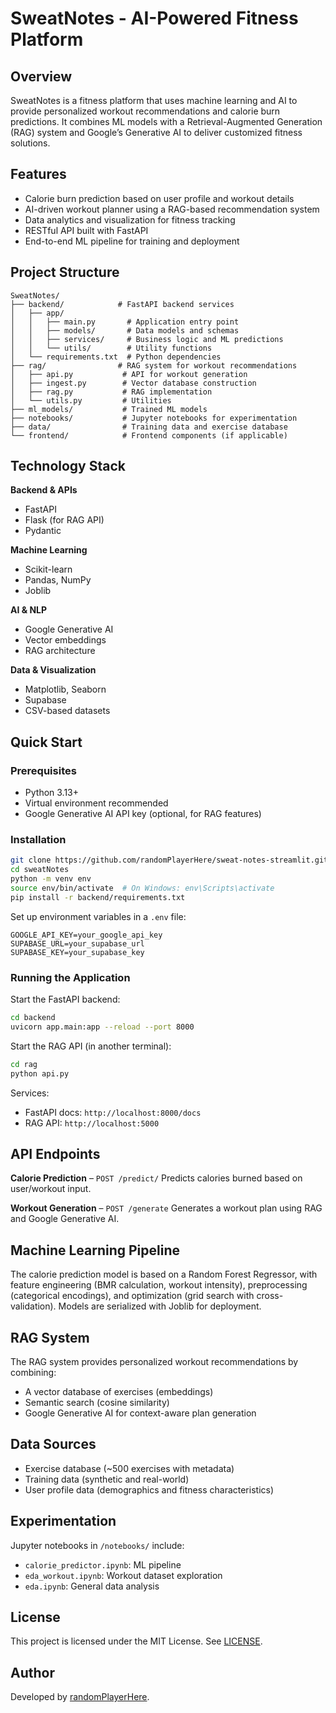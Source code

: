 # SweatNotes - AI-Powered Fitness Platform

## Overview

SweatNotes is a fitness platform that uses machine learning and AI to provide personalized workout recommendations and calorie burn predictions. It combines ML models with a Retrieval-Augmented Generation (RAG) system and Google’s Generative AI to deliver customized fitness solutions.

## Features

* Calorie burn prediction based on user profile and workout details
* AI-driven workout planner using a RAG-based recommendation system
* Data analytics and visualization for fitness tracking
* RESTful API built with FastAPI
* End-to-end ML pipeline for training and deployment

## Project Structure

```
SweatNotes/
├── backend/            # FastAPI backend services
│   ├── app/
│   │   ├── main.py       # Application entry point
│   │   ├── models/       # Data models and schemas
│   │   ├── services/     # Business logic and ML predictions
│   │   └── utils/        # Utility functions
│   └── requirements.txt  # Python dependencies
├── rag/                # RAG system for workout recommendations
│   ├── api.py           # API for workout generation
│   ├── ingest.py        # Vector database construction
│   ├── rag.py           # RAG implementation
│   └── utils.py         # Utilities
├── ml_models/           # Trained ML models
├── notebooks/           # Jupyter notebooks for experimentation
├── data/                # Training data and exercise database
└── frontend/            # Frontend components (if applicable)
```

## Technology Stack

**Backend & APIs**

* FastAPI
* Flask (for RAG API)
* Pydantic

**Machine Learning**

* Scikit-learn
* Pandas, NumPy
* Joblib

**AI & NLP**

* Google Generative AI
* Vector embeddings
* RAG architecture

**Data & Visualization**

* Matplotlib, Seaborn
* Supabase
* CSV-based datasets

## Quick Start

### Prerequisites

* Python 3.13+
* Virtual environment recommended
* Google Generative AI API key (optional, for RAG features)

### Installation

```bash
git clone https://github.com/randomPlayerHere/sweat-notes-streamlit.git
cd sweatNotes
python -m venv env
source env/bin/activate  # On Windows: env\Scripts\activate
pip install -r backend/requirements.txt
```

Set up environment variables in a `.env` file:

```
GOOGLE_API_KEY=your_google_api_key
SUPABASE_URL=your_supabase_url
SUPABASE_KEY=your_supabase_key
```

### Running the Application

Start the FastAPI backend:

```bash
cd backend
uvicorn app.main:app --reload --port 8000
```

Start the RAG API (in another terminal):

```bash
cd rag
python api.py
```

Services:

* FastAPI docs: `http://localhost:8000/docs`
* RAG API: `http://localhost:5000`

## API Endpoints

**Calorie Prediction** – `POST /predict/`
Predicts calories burned based on user/workout input.

**Workout Generation** – `POST /generate`
Generates a workout plan using RAG and Google Generative AI.

## Machine Learning Pipeline

The calorie prediction model is based on a Random Forest Regressor, with feature engineering (BMR calculation, workout intensity), preprocessing (categorical encodings), and optimization (grid search with cross-validation). Models are serialized with Joblib for deployment.

## RAG System

The RAG system provides personalized workout recommendations by combining:

* A vector database of exercises (embeddings)
* Semantic search (cosine similarity)
* Google Generative AI for context-aware plan generation

## Data Sources

* Exercise database (\~500 exercises with metadata)
* Training data (synthetic and real-world)
* User profile data (demographics and fitness characteristics)

## Experimentation

Jupyter notebooks in `/notebooks/` include:

* `calorie_predictor.ipynb`: ML pipeline
* `eda_workout.ipynb`: Workout dataset exploration
* `eda.ipynb`: General data analysis

## License

This project is licensed under the MIT License. See [LICENSE](LICENSE).

## Author

Developed by [randomPlayerHere](https://github.com/randomPlayerHere).
